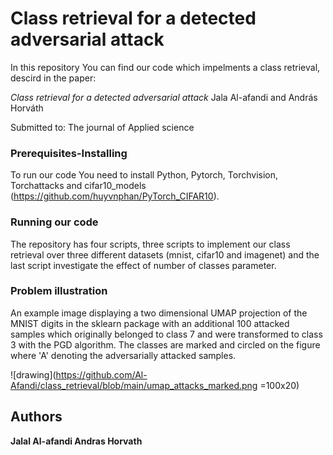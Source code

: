 # Class retrieval for a detected adversarial attack

In this repository You can find our code which impelments a class retrieval, descird in the paper:

*Class retrieval for a detected adversarial attack*
Jala Al-afandi and András Horváth

Submitted to:
The journal of Applied science

### Prerequisites-Installing
To run our code You need to install Python, Pytorch, Torchvision, Torchattacks and cifar10_models (https://github.com/huyvnphan/PyTorch_CIFAR10).

### Running our code
The repository has  four scripts, three scripts to implement our class retrieval over three different datasets (mnist, cifar10 and imagenet) and the last script investigate the effect of number of classes parameter.

### Problem illustration
An example image displaying a two dimensional UMAP projection of the MNIST digits in the sklearn package with an additional 100 attacked samples which originally belonged to class 7 and were transformed to class 3 with the PGD algorithm. The classes are marked and circled on the figure where 'A' denoting the adversarially attacked samples.

![drawing](https://github.com/Al-Afandi/class_retrieval/blob/main/umap_attacks_marked.png  =100x20)

## Authors
**Jalal Al-afandi 
Andras Horvath** 
